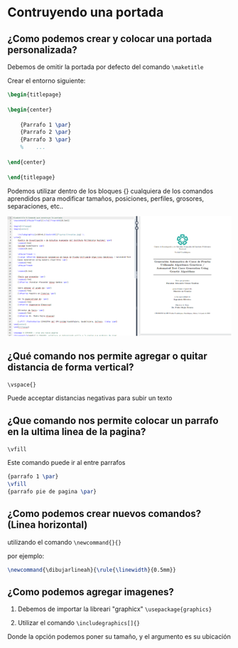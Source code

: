 # Contruyendo una portada

## ¿Como podemos crear y colocar una portada personalizada?

Debemos de omitir la portada por defecto del comando `\maketitle`

Crear el entorno siguiente:

```latex
\begin{titlepage}

\begin{center}

    {Parrafo 1 \par}
    {Parrafo 2 \par}
    {Parrafo 3 \par}
    %    ...

\end{center}

\end{titlepage}
```

Podemos utilizar dentro de los bloques {} cualquiera de los comandos aprendidos para modificar tamaños, posiciones, perfiles, grosores, separaciones, etc..

![](figures/portada.png)

## ¿Qué comando nos permite agregar o quitar distancia de forma vertical?

`\vspace{}`

Puede acceptar distancias negativas para subir un texto

## ¿Que comando nos permite colocar un parrafo en la ultima linea de la pagina?

`\vfill`

Este comando puede ir al entre parrafos

```latex
{parrafo 1 \par}
\vfill
{parrafo pie de pagina \par}
```

## ¿Como podemos crear nuevos comandos? (Linea horizontal)

utilizando el comando `\newcommand{}{}`

por ejemplo:

```latex
\newcommand{\dibujarlineah}{\rule{\linewidth}{0.5mm}}
```

## ¿Como podemos agregar imagenes?

1. Debemos de importar la libreari "graphicx" `\usepackage{graphics}`

2. Utilizar el comando `\includegraphics[]{}`

Donde la opción podemos poner su tamaño, y el argumento es su ubicación




